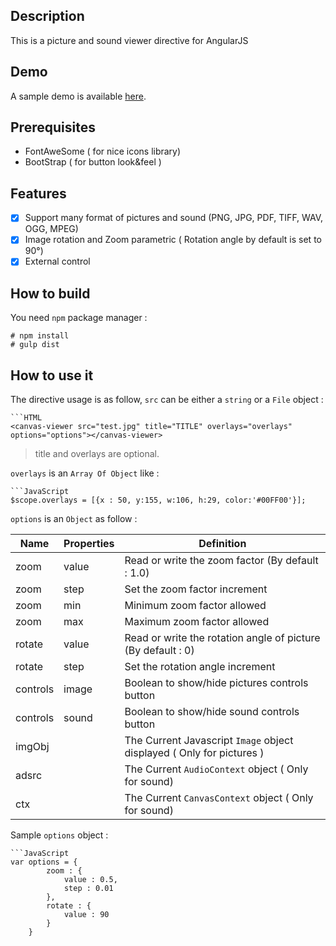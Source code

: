 ## Description

This is a picture and sound viewer directive for AngularJS

## Demo

A sample demo is available [here](http://fcrohas.github.io/angular-raphael-viewer).

## Prerequisites

* FontAweSome ( for nice icons library)
* BootStrap ( for button look&feel )

## Features

- [x]	Support many format of pictures and sound (PNG, JPG, PDF, TIFF, WAV, OGG, MPEG)
- [x]	Image rotation and Zoom parametric ( Rotation angle by default is set to 90°)
- [x]	External control

## How to build

You need  `npm` package manager :

    # npm install
    # gulp dist

## How to use it

 The directive usage is as follow, `src` can be either a `string` or a `File` object :

	```HTML
	<canvas-viewer src="test.jpg" title="TITLE" overlays="overlays" options="options"></canvas-viewer>

> title and overlays are optional.

 `overlays` is an `Array Of Object`  like :

	```JavaScript
	$scope.overlays = [{x : 50, y:155, w:106, h:29, color:'#00FF00'}];

 `options` is an `Object` as follow :

 | Name | Properties | Definition |
 |-------|------------|------------|
 | zoom | value | Read or write the zoom factor (By default : 1.0) |
 | zoom | step | Set the zoom factor increment |
 | zoom | min | Minimum zoom factor allowed |
 | zoom | max | Maximum zoom factor allowed |
 | rotate | value | Read or write the rotation angle of picture (By default : 0) |
 | rotate | step | Set the rotation angle increment |
 | controls | image | Boolean to show/hide pictures controls button |
 | controls | sound | Boolean to show/hide sound controls button |
 | imgObj | | The Current Javascript `Image` object displayed ( Only for pictures )|
 | adsrc | | The Current `AudioContext` object ( Only for sound) |
 | ctx | | The Current `CanvasContext` object ( Only for sound) |

 Sample `options` object :

    ```JavaScript
    var options = {
			zoom : {
				value : 0.5,
				step : 0.01
			},
			rotate : {
				value : 90
			}
		}
